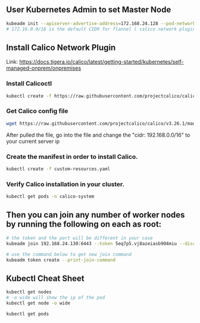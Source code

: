 ## User Kubernetes Admin to set Master Node

```bash
kubeadm init --apiserver-advertise-address=172.168.24.128 --pod-network-cidr=172.168.0.0/16
# 172.16.0.0/16 is the default CIDR for flannel ( calico network plugin )
```

## Install Calico Network Plugin

Link: https://docs.tigera.io/calico/latest/getting-started/kubernetes/self-managed-onprem/onpremises

### Install Calicoctl

```bash
kubectl create -f https://raw.githubusercontent.com/projectcalico/calico/v3.26.1/manifests/tigera-operator.yaml
```

### Get Calico config file

```bash
wget https://raw.githubusercontent.com/projectcalico/calico/v3.26.1/manifests/custom-resources.yaml
```

After pulled the file, go into the file and change the "cidr: 192.168.0.0/16" to your current server ip

### Create the manifest in order to install Calico.

```bash
kubectl create -f custom-resources.yaml
```

### Verify Calico installation in your cluster.

```bash
kubectl get pods -n calico-system
```

## Then you can join any number of worker nodes by running the following on each as root:

```bash
# the token and the port will be different in your case
kubeadm join 192.168.24.130:6443 --token 5eq7p5.vj8azeiasb904miu --discovery-token-ca-cert-hash sha256:81c9b3fcf2e806a4b4b87c4bc249eb6ce2258f208dbfc5b7c69b629c718a8e7a

# use the command below to get new join command
kubeadm token create --print-join-command
```

## Kubectl Cheat Sheet

```bash
kubectl get nodes
# -o wide will show the ip of the pod
kubectl get node -o wide

kubectl get pods
```
